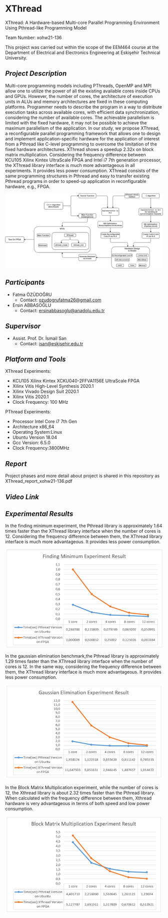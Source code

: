 # XThread
XThread: A Hardware-based Multi-core Parallel Programming Environment Using Pthread-like Programming Model	

Team Number: xohw21-136

This project was carried out within the scope of the EEM464 course at the Department of Electrical and Electronics Engineering at Eskişehir Technical University.

## **_Project Description_** ##
Multi-core programming models including PThreads, OpenMP and MPI allow one to utilize the power of all the existing available cores inside CPUs and GPUs. However, the number of cores, the architecture of execution units in ALUs and memory architectures are fixed in these computing platforms. Programmer needs to describe the program in a way to distribute execution tasks across available cores, with efficient data synchronization, considering the number of available cores. The achievable parallelism is limited with the fixed hardware, it may not be possible to achieve the maximum parallelism of the application.  In our study, we propose XThread, a reconfigurable parallel programming framework that allows one to design and implement application-specific hardware for the application of interest from a Pthread like C-level programming to overcome the limitation of the fixed hardware architectures. XThread shows a speedup 2.32x on block matrix multiplication. Considering the frequency difference between KCU105 Xilinx Kintex UltraScale FPGA and Intel i7 7th generation processor, the XThread library interface is much more advantageous in all experiments. It provides less power consumption. XThread consists of the same programming structures in Pthread and easy to transfer existing Pthread programs in order to speed-up application in reconfigurable hardware, e.g., FPGA.

![](XThread%20Experiments%20on%20KCU105/Images/1.png)

## **_Participants_** ##
- Fatma ÖZÜDOĞRU
  - Contact: ozudogrufatma26@gmail.com
- Ersin ABBASOĞLU
  - Contact: ersinabbasoglu@anadolu.edu.tr
## **_Supervisor_** ##
 - Assist. Prof. Dr. İsmail San
    - Contact: isan@eskisehir.edu.tr
## **_Platform and Tools_** ##
XThread Experiments:
- KCU105 Xilinx Kintex XCKU040-2FFVA1156E UltraScale FPGA
- Xilinx Vitis High-Level Synthesis 2020.1
- Xilinx Vivado Design Suit 2020.1
- Xilinx Vitis 2020.1
- Clock Frequency: 100 MHz

PThread Experiments:
- Processor	Intel Core i7 7th Gen
- Architecture	x86_64
- Operating System:Linux 
- Ubuntu Version	18.04
- Gcc Version:	6.5.0 
- Clock Frequency:3800MHz


## **_Report_** ##
Project phases and more detail about project is shared in this repository as XThread_report_xohw21-136.pdf
## **_Video Link_** ##


## **_Experimental Results_** ##
In the finding minimum experiment, the Pthread library is approximately 1.64 times faster than the XThread library interface when the number of cores is 12. Considering the frequency difference between them, the XThread library interface is much more advantageous. It provides less power consumption.

![](XThread%20Experiments%20on%20KCU105/Images/2.png)

In the gaussian elimination benchmark,the Pthread library is approximately 1.29 times faster than the XThread library interface when the number of cores is 12. In the same way, considering the frequency difference between them, the XThread library interface  is much more advantageous. It provides less power consumption.

![](XThread%20Experiments%20on%20KCU105/Images/3.PNG)

In the Block Matrix Multiplication experiment, while the number of cores is 12, the Xthread library is about 2.32 times faster than the Pthread library. When calculated with the frequency difference between them, Xthread hardware is very advantageous in terms of both speed and low power consumption.

![](XThread%20Experiments%20on%20KCU105/Images/4.PNG)



